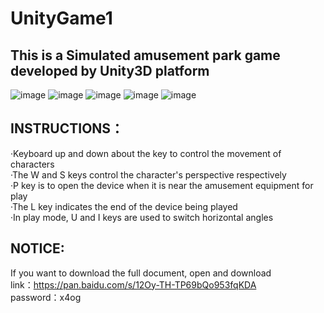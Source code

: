 # UnityGame1

This is a Simulated amusement park game developed by Unity3D platform 
----------------------------------------------------------------------
![image](https://wx4.sinaimg.cn/mw690/007emmkUgy1ge2x9lu1oaj31hc0u0e82.jpg)
![image](https://wx2.sinaimg.cn/mw690/007emmkUgy1ge2xa40o7oj31hc0u0kjl.jpg)
![image](https://wx1.sinaimg.cn/mw690/007emmkUgy1ge2xayj6gyj31hc0u0kjm.jpg)
![image](https://wx2.sinaimg.cn/mw690/007emmkUgy1ge2x9x3u2xj31hc0u0u0y.jpg)
![image](https://wx2.sinaimg.cn/mw690/007emmkUgy1ge2xad0s2jj31hc0u04qq.jpg)

 INSTRUCTIONS：
 --------------------------------------------------------------
 ·Keyboard up and down about the key to control the movement of characters  
 ·The W and S keys control the character's perspective respectively  
 ·P key is to open the device when it is near the amusement equipment for play  
 ·The L key indicates the end of the device being played  
 ·In play mode, U and I keys are used to switch horizontal angles  

 NOTICE:
 -----------------------------------------------------------------
 If you want to download the full document, open and download  
 link：https://pan.baidu.com/s/12Oy-TH-TP69bQo953fqKDA   
 password：x4og  
